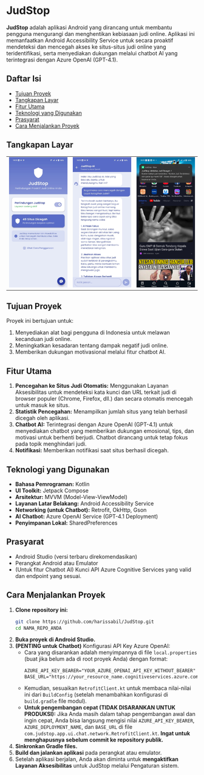 # JudStop

**JudStop** adalah aplikasi Android yang dirancang untuk membantu pengguna mengurangi dan menghentikan kebiasaan judi online. Aplikasi ini memanfaatkan Android Accessibility Service untuk secara proaktif mendeteksi dan mencegah akses ke situs-situs judi online yang teridentifikasi, serta menyediakan dukungan melalui chatbot AI yang terintegrasi dengan Azure OpenAI (GPT-4.1).

## Daftar Isi
- [Tujuan Proyek](#tujuan-proyek)
- [Tangkapan Layar](#tangkapan-layar)
- [Fitur Utama](#fitur-utama)
- [Teknologi yang Digunakan](#teknologi-yang-digunakan)
- [Prasyarat](#prasyarat)
- [Cara Menjalankan Proyek](#cara-menjalankan-proyek)

## Tangkapan Layar

<table>
  <tbody>
    <tr>
      <td><img src="assets/screenshot/ss_1.jpeg?raw=true"/></td>
      <td><img src="assets/screenshot/ss_2.jpeg?raw=true"/></td>
      <td><img src="assets/screenshot/ss_3.jpeg?raw=true"/></td>
    </tr>
  </tbody>
</table>

## Tujuan Proyek

Proyek ini bertujuan untuk:
1.   Menyediakan alat bagi pengguna di Indonesia untuk melawan kecanduan judi online.
2.   Meningkatkan kesadaran tentang dampak negatif judi online.
3.   Memberikan dukungan motivasional melalui fitur chatbot AI.

## Fitur Utama

1.   **Pencegahan ke Situs Judi Otomatis:** Menggunakan Layanan Aksesibilitas untuk mendeteksi kata kunci dan URL terkait judi di browser populer (Chrome, Firefox, dll.) dan secara otomatis mencegah untuk masuk ke situs.
2.   **Statistik Pencegahan:** Menampilkan jumlah situs yang telah berhasil dicegah oleh aplikasi.
3.   **Chatbot AI:** Terintegrasi dengan Azure OpenAI (GPT-4.1) untuk menyediakan chatbot yang memberikan dukungan emosional, tips, dan motivasi untuk berhenti berjudi. Chatbot dirancang untuk tetap fokus pada topik menghindari judi.
4.   **Notifikasi:** Memberikan notifikasi saat situs berhasil dicegah.

## Teknologi yang Digunakan

*   **Bahasa Pemrograman:** Kotlin
*   **UI Toolkit:** Jetpack Compose
*   **Arsitektur:** MVVM (Model-View-ViewModel)
*   **Layanan Latar Belakang:** Android Accessibility Service
*   **Networking (untuk Chatbot):** Retrofit, OkHttp, Gson
*   **AI Chatbot:** Azure OpenAI Service (GPT-4.1 Deployment)
*   **Penyimpanan Lokal:** SharedPreferences

## Prasyarat

*   Android Studio (versi terbaru direkomendasikan)
*   Perangkat Android atau Emulator
*   (Untuk fitur Chatbot AI) Kunci API Azure Cognitive Services yang valid dan endpoint yang sesuai.

## Cara Menjalankan Proyek

1.  **Clone repository ini:**
    ```bash
    git clone https://github.com/harissabil/JudStop.git
    cd NAMA_REPO_ANDA
    ```
2.  **Buka proyek di Android Studio.**
3.  **(PENTING untuk Chatbot)** Konfigurasi API Key Azure OpenAI:
    *   Cara yang disarankan adalah menyimpannya di file `local.properties` (buat jika belum ada di root proyek Anda) dengan format:
        ```properties
        AZURE_API_KEY_BEARER="YOUR_AZURE_OPENAI_API_KEY_WITHOUT_BEARER"
        BASE_URL="https://your_resource_name.cognitiveservices.azure.com/"
        ```
    *   Kemudian, sesuaikan `RetrofitClient.kt` untuk membaca nilai-nilai ini dari `BuildConfig` (setelah menambahkan konfigurasi di `build.gradle` file modul).
    *   **Untuk pengembangan cepat (TIDAK DISARANKAN UNTUK PRODUKSI):** Jika Anda masih dalam tahap pengembangan awal dan ingin cepat, Anda bisa langsung mengisi nilai `AZURE_API_KEY_BEARER`, `AZURE_DEPLOYMENT_NAME`, dan `BASE_URL` di file `com.judstop.app.ui.chat.network.RetrofitClient.kt`. **Ingat untuk menghapusnya sebelum commit ke repository publik.**
4.  **Sinkronkan Gradle files.**
5.  **Build dan jalankan aplikasi** pada perangkat atau emulator.
6.  Setelah aplikasi berjalan, Anda akan diminta untuk **mengaktifkan Layanan Aksesibilitas** untuk JudStop melalui Pengaturan sistem.
